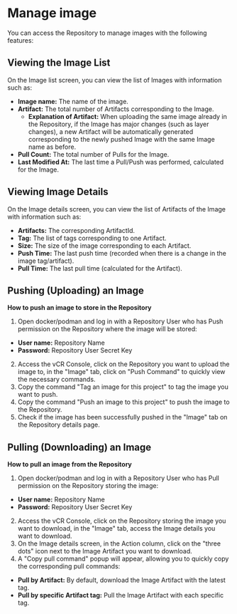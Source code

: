 # Manage image

You can access the Repository to manage images with the following features:

## Viewing the Image List

On the Image list screen, you can view the list of Images with information such as:

* **Image name:** The name of the image.
* **Artifact:** The total number of Artifacts corresponding to the Image.
  * **Explanation of Artifact:** When uploading the same image already in the Repository, if the Image has major changes (such as layer changes), a new Artifact will be automatically generated corresponding to the newly pushed Image with the same Image name as before.
* **Pull Count:** The total number of Pulls for the Image.
* **Last Modified At:** The last time a Pull/Push was performed, calculated for the Image.

## Viewing Image Details

On the Image details screen, you can view the list of Artifacts of the Image with information such as:

* **Artifacts:** The corresponding ArtifactId.
* **Tag:** The list of tags corresponding to one Artifact.
* **Size:** The size of the image corresponding to each Artifact.
* **Push Time:** The last push time (recorded when there is a change in the image tag/artifact).
* **Pull Time:** The last pull time (calculated for the Artifact).

## Pushing (Uploading) an Image

**How to push an image to store in the Repository**

1. Open docker/podman and log in with a Repository User who has Push permission on the Repository where the image will be stored:

* **User name:** Repository Name
* **Password:** Repository User Secret Key

2. Access the vCR Console, click on the Repository you want to upload the image to, in the "Image" tab, click on "Push Command" to quickly view the necessary commands.
3. Copy the command "Tag an image for this project" to tag the image you want to push.
4. Copy the command "Push an image to this project" to push the image to the Repository.
5. Check if the image has been successfully pushed in the "Image" tab on the Repository details page.

## Pulling (Downloading) an Image

**How to pull an image from the Repository**

1. Open docker/podman and log in with a Repository User who has Pull permission on the Repository storing the image:

* **User name:** Repository Name
* **Password:** Repository User Secret Key

2. Access the vCR Console, click on the Repository storing the image you want to download, in the "Image" tab, access the Image details you want to download.
3. On the Image details screen, in the Action column, click on the "three dots" icon next to the Image Artifact you want to download.
4. A "Copy pull command" popup will appear, allowing you to quickly copy the corresponding pull commands:

* **Pull by Artifact:** By default, download the Image Artifact with the latest tag.
* **Pull by specific Artifact tag:** Pull the Image Artifact with each specific tag.
